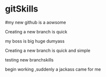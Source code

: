 # gitSkills

#my new github is  a aowsome

Creating a new branch is quick

my boss is  big huge dumyass


Creating a new branch is quick and simple


testing new branchskills


begin working ,suddenly a jackass came for me 

